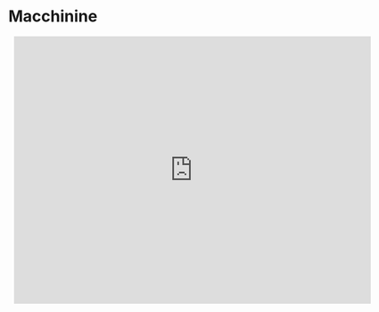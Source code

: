 # Macchinine

<div style="width: 640px; height: 480px; margin: 10px; position: relative;"><iframe allowfullscreen frameborder="0" style="width:640px; height:480px" src="https://lucid.app/documents/embedded/a570a6c2-e5ef-412b-86fb-98b6d1292aa6" id="jxwqqcfL6Cba"></iframe></div>